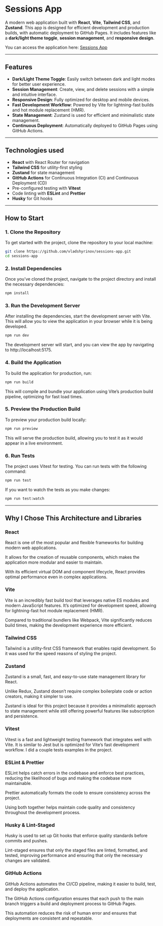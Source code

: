 # Sessions App

A modern web application built with **React**, **Vite**, **Tailwind CSS**, and **Zustand**. This app is designed for efficient development and production builds, with automatic deployment to GitHub Pages. It includes features like a **dark/light theme toggle**, **session management**, and **responsive design**.

You can access the application here: [Sessions App](https://vladshyrinov.github.io/sessions-app/)

---

## Features

- **Dark/Light Theme Toggle**: Easily switch between dark and light modes for better user experience.
- **Session Management**: Create, view, and delete sessions with a simple and intuitive interface.
- **Responsive Design**: Fully optimized for desktop and mobile devices.
- **Fast Development Workflow**: Powered by Vite for lightning-fast builds and hot module replacement (HMR).
- **State Management**: Zustand is used for efficient and minimalistic state management.
- **Continuous Deployment**: Automatically deployed to GitHub Pages using GitHub Actions.

---

## Technologies used

- **React** with React Router for navigation
- **Tailwind CSS** for utility-first styling
- **Zustand** for state management
- **GitHub Actions** for Continuous Integration (CI) and Continuous Deployment (CD)
- Pre-configured testing with **Vitest**
- Code linting with **ESLint** and **Prettier**
- **Husky** for Git hooks

---

## How to Start

### 1. Clone the Repository

To get started with the project, clone the repository to your local machine:

```bash
git clone https://github.com/vladshyrinov/sessions-app.git
cd sessions-app
```

### 2. Install Dependencies

Once you’ve cloned the project, navigate to the project directory and install the necessary dependencies:

```bash
npm install
```

### 3. Run the Development Server

After installing the dependencies, start the development server with Vite. This will allow you to view the application in your browser while it is being developed.

```bash
npm run dev
```

The development server will start, and you can view the app by navigating to http://localhost:5175.

### 4. Build the Application

To build the application for production, run:

```bash
npm run build
```

This will compile and bundle your application using Vite’s production build pipeline, optimizing for fast load times.

### 5. Preview the Production Build

To preview your production build locally:

```bash
npm run preview
```

This will serve the production build, allowing you to test it as it would appear in a live environment.

### 6. Run Tests

The project uses Vitest for testing. You can run tests with the following command:

```bash
npm run test
```

If you want to watch the tests as you make changes:

```bash
npm run test:watch
```

---

## Why I Chose This Architecture and Libraries

### React

React is one of the most popular and flexible frameworks for building modern web applications.

It allows for the creation of reusable components, which makes the application more modular and easier to maintain.

With its efficient virtual DOM and component lifecycle, React provides optimal performance even in complex applications.

### Vite

Vite is an incredibly fast build tool that leverages native ES modules and modern JavaScript features. It’s optimized for development speed, allowing for lightning-fast hot module replacement (HMR).

Compared to traditional bundlers like Webpack, Vite significantly reduces build times, making the development experience more efficient.

### Tailwind CSS

Tailwind is a utility-first CSS framework that enables rapid development. So it was used for the speed reasons of styling the project.

### Zustand

Zustand is a small, fast, and easy-to-use state management library for React.

Unlike Redux, Zustand doesn’t require complex boilerplate code or action creators, making it simpler to use.

Zustand is ideal for this project because it provides a minimalistic approach to state management while still offering powerful features like subscription and persistence.

### Vitest

Vitest is a fast and lightweight testing framework that integrates well with Vite. It is similar to Jest but is optimized for Vite’s fast development workflow. I did a couple tests examples in the project.

### ESLint & Prettier

ESLint helps catch errors in the codebase and enforce best practices, reducing the likelihood of bugs and making the codebase more maintainable.

Prettier automatically formats the code to ensure consistency across the project.

Using both together helps maintain code quality and consistency throughout the development process.

### Husky & Lint-Staged

Husky is used to set up Git hooks that enforce quality standards before commits and pushes.

Lint-staged ensures that only the staged files are linted, formatted, and tested, improving performance and ensuring that only the necessary changes are validated.

### GitHub Actions

GitHub Actions automates the CI/CD pipeline, making it easier to build, test, and deploy the application.

The GitHub Actions configuration ensures that each push to the main branch triggers a build and deployment process to GitHub Pages.

This automation reduces the risk of human error and ensures that deployments are consistent and repeatable.
